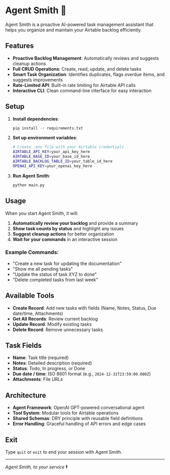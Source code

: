 # Agent Smith 🤖

Agent Smith is a proactive AI-powered task management assistant that helps you organize and maintain your Airtable backlog efficiently.

## Features

- **Proactive Backlog Management**: Automatically reviews and suggests cleanup actions
- **Full CRUD Operations**: Create, read, update, and delete tasks
- **Smart Task Organization**: Identifies duplicates, flags overdue items, and suggests improvements
- **Rate-Limited API**: Built-in rate limiting for Airtable API calls
- **Interactive CLI**: Clean command-line interface for easy interaction

## Setup

1. **Install dependencies**:
   ```bash
   pip install -r requirements.txt
   ```

2. **Set up environment variables**:
   ```bash
   # Create .env file with your Airtable credentials
   AIRTABLE_API_KEY=your_api_key_here
   AIRTABLE_BASE_ID=your_base_id_here
   AIRTABLE_BACKLOG_TABLE_ID=your_table_id_here
   OPENAI_API_KEY=your_openai_key_here
   ```

3. **Run Agent Smith**:
   ```bash
   python main.py
   ```

## Usage

When you start Agent Smith, it will:
1. **Automatically review your backlog** and provide a summary
2. **Show task counts by status** and highlight any issues
3. **Suggest cleanup actions** for better organization
4. **Wait for your commands** in an interactive session

### Example Commands:
- "Create a new task for updating the documentation"
- "Show me all pending tasks"
- "Update the status of task XYZ to done"
- "Delete completed tasks from last week"

## Available Tools

- **Create Record**: Add new tasks with fields (Name, Notes, Status, Due date/time, Attachments)
- **Get All Records**: Review current backlog
- **Update Record**: Modify existing tasks
- **Delete Record**: Remove unnecessary tasks

## Task Fields

- **Name**: Task title (required)
- **Notes**: Detailed description (required)
- **Status**: Todo, In progress, or Done
- **Due date / time**: ISO 8601 format (e.g., `2024-12-31T23:59:00.000Z`)
- **Attachments**: File URLs

## Architecture

- **Agent Framework**: OpenAI GPT-powered conversational agent
- **Tool System**: Modular tools for Airtable operations
- **Shared Schemas**: DRY principle with reusable field definitions
- **Error Handling**: Graceful handling of API errors and edge cases

## Exit

Type `quit` or `exit` to end your session with Agent Smith.

---

*Agent Smith, to your service* 🕴️ 